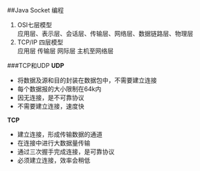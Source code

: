 ##Java Socket 编程
1. OSI七层模型  
应用层、表示层、会话层、传输层、网络层、数据链路层、物理层
2. TCP/IP 四层模型  
应用层 传输层 网际层 主机至网络层  

###TCP和UDP
**UDP**
   
* 将数据及源和目的封装在数据包中，不需要建立连接  
* 每个数据报的大小限制在64k内 
* 因无连接，是不可靠协议  
* 不需要建立连接，速度快  

**TCP**

* 建立连接，形成传输数据的通道  
* 在连接中进行大数据量传输  
* 通过三次握手完成连接，是可靠协议  
* 必须建立连接，效率会稍低 
